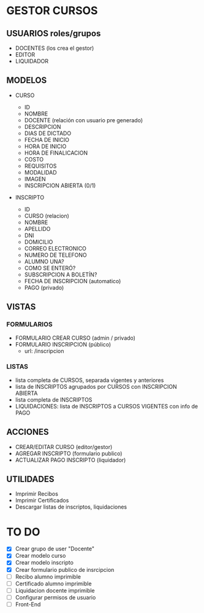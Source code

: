 # GESTOR CURSOS

## USUARIOS roles/grupos 
* DOCENTES (los crea el gestor) 
* EDITOR
* LIQUIDADOR

## MODELOS

* CURSO
  - ID 
  - NOMBRE
  - DOCENTE (relación con usuario pre generado)
  - DESCRIPCION
  - DIAS DE DICTADO
  - FECHA DE INICIO
  - HORA DE INICIO
  - HORA DE FINALICACION
  - COSTO
  - REQUISITOS
  - MODALIDAD 
  - IMAGEN
  - INSCRIPCION ABIERTA (0/1) 

* INSCRIPTO
  - ID 
  - CURSO (relacion)
  - NOMBRE
  - APELLIDO
  - DNI
  - DOMICILIO
  - CORREO ELECTRONICO
  - NUMERO DE TELEFONO
  - ALUMNO UNA?
  - COMO SE ENTERÓ?
  - SUBSCRIPCION A BOLETÍN?
  - FECHA DE INSCRIPCION (automatico)
  - PAGO (privado)


## VISTAS
### FORMULARIOS
* FORMULARIO CREAR CURSO (admin / privado)
* FORMULARIO INSCRIPCION (público)
  - url: /inscripcion

### LISTAS
* lista completa de CURSOS, separada vigentes y anteriores 
* lista de INSCRIPTOS agrupados por CURSOS con INSCRIPCION ABIERTA
* lista completa de INSCRIPTOS 
* LIQUIDACIONES: lista de INSCRIPTOS a CURSOS VIGENTES con info de PAGO 

## ACCIONES
* CREAR/EDITAR CURSO (editor/gestor)
* AGREGAR INSCRIPTO (formulario publico)
* ACTUALIZAR PAGO INSCRIPTO (liquidador)

## UTILIDADES
* Imprimir Recibos
* Imprimir Certificados
* Descargar listas de inscriptos, liquidaciones

# TO DO
- [x] Crear grupo de user "Docente"
- [x] Crear modelo curso
- [x] Crear modelo inscripto
- [x] Crear formulario publico de insrcipcion
- [ ] Recibo alumno imprimible 
- [ ] Certificado alumno imprimible 
- [ ] Liquidacion docente imprimible 
- [ ] Configurar permisos de usuario
- [ ] Front-End 
